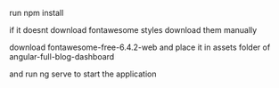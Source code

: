 run npm install

if it doesnt download fontawesome styles download them manually
 
download fontawesome-free-6.4.2-web and place it in assets folder of angular-full-blog-dashboard

and run ng serve to start the application
